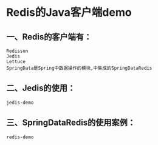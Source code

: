 # Redis的Java客户端demo
## 一、Redis的客户端有：
    Redisson
    Jedis
    Lettuce
    SpringData是Spring中数据操作的模块,中集成的SpringDataRedis
## 二、Jedis的使用：
    jedis-demo
## 三、SpringDataRedis的使用案例：
    redis-demo